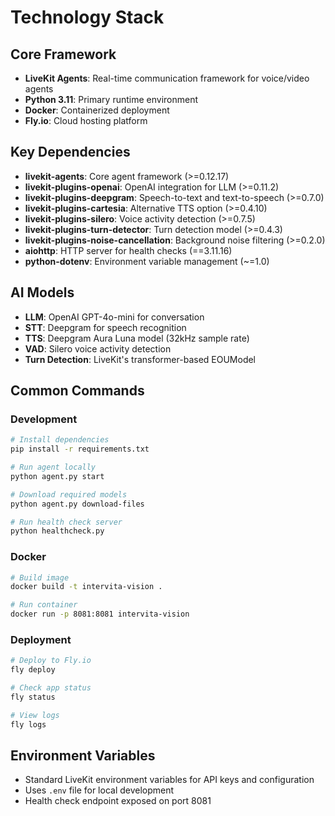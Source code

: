 # Technology Stack

## Core Framework
- **LiveKit Agents**: Real-time communication framework for voice/video agents
- **Python 3.11**: Primary runtime environment
- **Docker**: Containerized deployment
- **Fly.io**: Cloud hosting platform

## Key Dependencies
- **livekit-agents**: Core agent framework (>=0.12.17)
- **livekit-plugins-openai**: OpenAI integration for LLM (>=0.11.2)
- **livekit-plugins-deepgram**: Speech-to-text and text-to-speech (>=0.7.0)
- **livekit-plugins-cartesia**: Alternative TTS option (>=0.4.10)
- **livekit-plugins-silero**: Voice activity detection (>=0.7.5)
- **livekit-plugins-turn-detector**: Turn detection model (>=0.4.3)
- **livekit-plugins-noise-cancellation**: Background noise filtering (>=0.2.0)
- **aiohttp**: HTTP server for health checks (==3.11.16)
- **python-dotenv**: Environment variable management (~=1.0)

## AI Models
- **LLM**: OpenAI GPT-4o-mini for conversation
- **STT**: Deepgram for speech recognition
- **TTS**: Deepgram Aura Luna model (32kHz sample rate)
- **VAD**: Silero voice activity detection
- **Turn Detection**: LiveKit's transformer-based EOUModel

## Common Commands

### Development
```bash
# Install dependencies
pip install -r requirements.txt

# Run agent locally
python agent.py start

# Download required models
python agent.py download-files

# Run health check server
python healthcheck.py
```

### Docker
```bash
# Build image
docker build -t intervita-vision .

# Run container
docker run -p 8081:8081 intervita-vision
```

### Deployment
```bash
# Deploy to Fly.io
fly deploy

# Check app status
fly status

# View logs
fly logs
```

## Environment Variables
- Standard LiveKit environment variables for API keys and configuration
- Uses `.env` file for local development
- Health check endpoint exposed on port 8081